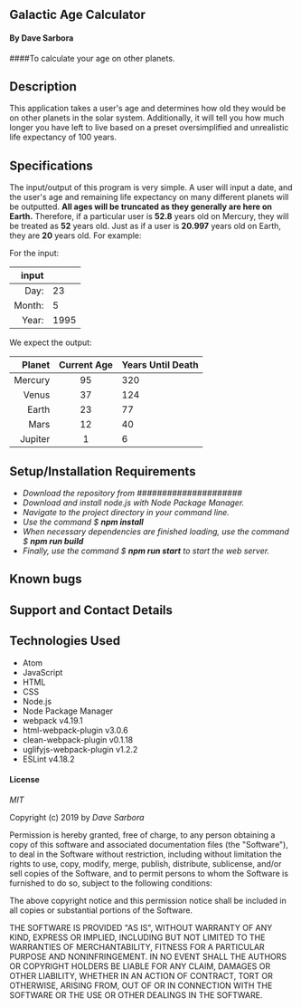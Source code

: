 ## Galactic Age Calculator
#### By Dave Sarbora
####To calculate your age on other planets.
## Description

This application takes a user's age and determines how old they would be on other planets in the solar system. Additionally, it will tell you how much longer you have left to live based on a preset oversimplified and unrealistic life expectancy of 100 years.

## Specifications

The input/output of this program is very simple. A user will input a date, and the user's age and remaining life expectancy on many different planets will be outputted.
**All ages will be truncated as they generally are here on Earth.**
Therefore, if a particular user is **52.8** years old on Mercury, they will be treated as **52** years old.
Just as if a user is **20.997** years old on Earth, they are **20** years old.
For example:

For the input:

|input |    |
|-----:|:---|
|Day:  |23  |
|Month:|5   |
|Year: |1995|

We expect the output:

|Planet  |Current Age  |Years Until Death |
|-------:|:-----------:|:-----------------|
|Mercury |95           |320               |
|Venus   |37           |124               |
|Earth   |23           |77                |
|Mars    |12           |40                |
|Jupiter |1            |6                 |

## Setup/Installation Requirements
* _Download the repository from #####################_
* _Download and install node.js with Node Package Manager._
* _Navigate to the project directory in your command line._
* _Use the command $ **npm install**_
* _When necessary dependencies are finished loading, use the command $ **npm run build**_
* _Finally, use the command $ **npm run start** to start the web server._

## Known bugs

## Support and Contact Details

## Technologies Used
* Atom
* JavaScript
* HTML
* CSS
* Node.js
* Node Package Manager
* webpack v4.19.1
* html-webpack-plugin v3.0.6
* clean-webpack-plugin v0.1.18
* uglifyjs-webpack-plugin v1.2.2
* ESLint v4.18.2

#### License

*MIT*

Copyright (c) 2019 by *_Dave Sarbora_*

Permission is hereby granted, free of charge, to any person obtaining a copy of this software and associated documentation files (the "Software"), to deal in the Software without restriction, including without limitation the rights to use, copy, modify, merge, publish, distribute, sublicense, and/or sell copies of the Software, and to permit persons to whom the Software is furnished to do so, subject to the following conditions:

The above copyright notice and this permission notice shall be included in all copies or substantial portions of the Software.

THE SOFTWARE IS PROVIDED "AS IS", WITHOUT WARRANTY OF ANY KIND, EXPRESS OR IMPLIED, INCLUDING BUT NOT LIMITED TO THE WARRANTIES OF MERCHANTABILITY, FITNESS FOR A PARTICULAR PURPOSE AND NONINFRINGEMENT. IN NO EVENT SHALL THE AUTHORS OR COPYRIGHT HOLDERS BE LIABLE FOR ANY CLAIM, DAMAGES OR OTHER LIABILITY, WHETHER IN AN ACTION OF CONTRACT, TORT OR OTHERWISE, ARISING FROM, OUT OF OR IN CONNECTION WITH THE SOFTWARE OR THE USE OR OTHER DEALINGS IN THE SOFTWARE.
